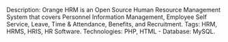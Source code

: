 Description: Orange HRM is an Open Source Human Resource Management System that covers Personnel Information Management, Employee Self Service, Leave, Time & Attendance, Benefits, and Recruitment. Tags: HRM, HRMS, HRIS, HR Software.
Technologies: PHP, HTML  - Database:  MySQL.
